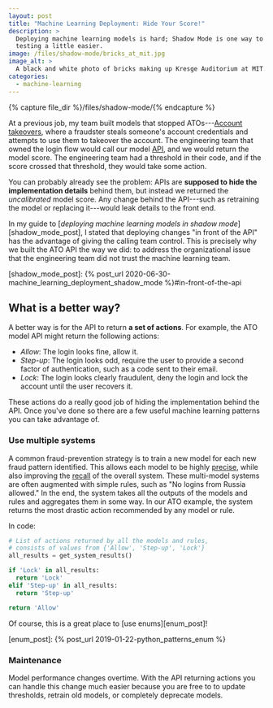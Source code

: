 ```yaml
---
layout: post
title: "Machine Learning Deployment: Hide Your Score!"
description: >
  Deploying machine learning models is hard; Shadow Mode is one way to make
  testing a little easier.
image: /files/shadow-mode/bricks_at_mit.jpg
image_alt: >
  A black and white photo of bricks making up Kresge Auditorium at MIT.
categories: 
  - machine-learning
---
```


{% capture file_dir %}/files/shadow-mode/{% endcapture %}

At a previous job, my team built models that stopped ATOs---[Account
takeovers][ato_wiki], where a fraudster steals someone's account credentials
and attempts to use them to takeover the account. The engineering team that
owned the login flow would call our model [API][api_wiki], and we would return
the model score. The engineering team had a threshold in their code, and if
the score crossed that threshold, they would take some action.

[ato_wiki]: https://en.wikipedia.org/wiki/Credit_card_fraud#Account_takeover
[api_wiki]: https://en.wikipedia.org/wiki/API

You can probably already see the problem: APIs are **supposed to hide the
implementation details** behind them, but instead we returned the
_uncalibrated_ model score. Any change behind the API---such as retraining the
model or replacing it---would leak details to the front end.

In my guide to [_deploying machine learning models in shadow
mode_][shadow_mode_post], I stated that deploying changes "in front of the
API" has the advantage of giving the calling team control. This is precisely
why we built the ATO API the way we did: to address the organizational issue
that the engineering team did not trust the machine learning team.

[shadow_mode_post]: {% post_url 2020-06-30-machine_learning_deployment_shadow_mode %}#in-front-of-the-api

## What is a better way?

A better way is for the API to return **a set of actions**. For example, the
ATO model API might return the following actions:

- _Allow_: The login looks fine, allow it.
- _Step-up_: The login looks odd, require the user to provide a second factor
of authentication, such as a code sent to their email.
- _Lock_: The login looks clearly fraudulent, deny the login and lock the
account until the user recovers it.

These actions do a really good job of hiding the implementation behind the
API. Once you've done so there are a few useful machine learning patterns you
can take advantage of.

### Use multiple systems

A common fraud-prevention strategy is to train a new model for each new fraud
pattern identified. This allows each model to be highly [precise][pr_wiki],
while also improving the [recall][pr_wiki] of the overall system. These
multi-model systems are often augmented with simple rules, such as "No logins
from Russia allowed." In the end, the system takes all the outputs of the
models and rules and aggregates them in some way. In our ATO example, the
system returns the most drastic action recommended by any model or rule.

[pr_wiki]: https://en.wikipedia.org/wiki/Precision_and_recall

In code:

```python
# List of actions returned by all the models and rules,
# consists of values from {'Allow', 'Step-up', 'Lock'}
all_results = get_system_results()  

if 'Lock' in all_results:
  return 'Lock'
elif 'Step-up' in all_results:
  return 'Step-up'

return 'Allow'
```

Of course, this is a great place to [use enums][enum_post]!

[enum_post]: {% post_url 2019-01-22-python_patterns_enum %}

### Maintenance

Model performance changes overtime. With the API returning actions you can
handle this change much easier because you are free to to update thresholds,
retrain old models, or completely deprecate models.
